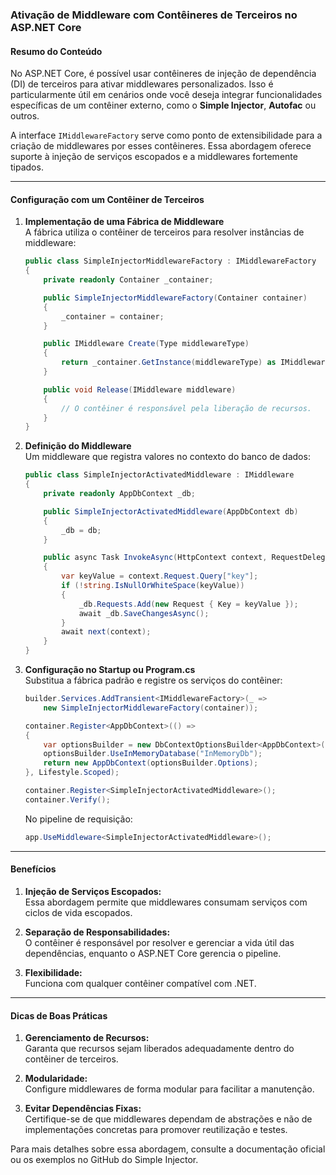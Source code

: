 ### Ativação de Middleware com Contêineres de Terceiros no ASP.NET Core

#### Resumo do Conteúdo

No ASP.NET Core, é possível usar contêineres de injeção de dependência (DI) de terceiros para ativar middlewares personalizados. Isso é particularmente útil em cenários onde você deseja integrar funcionalidades específicas de um contêiner externo, como o **Simple Injector**, **Autofac** ou outros.

A interface `IMiddlewareFactory` serve como ponto de extensibilidade para a criação de middlewares por esses contêineres. Essa abordagem oferece suporte à injeção de serviços escopados e a middlewares fortemente tipados.

---

#### Configuração com um Contêiner de Terceiros

1. **Implementação de uma Fábrica de Middleware**  
   A fábrica utiliza o contêiner de terceiros para resolver instâncias de middleware:
   ```csharp
   public class SimpleInjectorMiddlewareFactory : IMiddlewareFactory
   {
       private readonly Container _container;

       public SimpleInjectorMiddlewareFactory(Container container)
       {
           _container = container;
       }

       public IMiddleware Create(Type middlewareType)
       {
           return _container.GetInstance(middlewareType) as IMiddleware;
       }

       public void Release(IMiddleware middleware)
       {
           // O contêiner é responsável pela liberação de recursos.
       }
   }
   ```

2. **Definição do Middleware**  
   Um middleware que registra valores no contexto do banco de dados:
   ```csharp
   public class SimpleInjectorActivatedMiddleware : IMiddleware
   {
       private readonly AppDbContext _db;

       public SimpleInjectorActivatedMiddleware(AppDbContext db)
       {
           _db = db;
       }

       public async Task InvokeAsync(HttpContext context, RequestDelegate next)
       {
           var keyValue = context.Request.Query["key"];
           if (!string.IsNullOrWhiteSpace(keyValue))
           {
               _db.Requests.Add(new Request { Key = keyValue });
               await _db.SaveChangesAsync();
           }
           await next(context);
       }
   }
   ```

3. **Configuração no Startup ou Program.cs**  
   Substitua a fábrica padrão e registre os serviços do contêiner:
   ```csharp
   builder.Services.AddTransient<IMiddlewareFactory>(_ =>
       new SimpleInjectorMiddlewareFactory(container));

   container.Register<AppDbContext>(() =>
   {
       var optionsBuilder = new DbContextOptionsBuilder<AppDbContext>();
       optionsBuilder.UseInMemoryDatabase("InMemoryDb");
       return new AppDbContext(optionsBuilder.Options);
   }, Lifestyle.Scoped);

   container.Register<SimpleInjectorActivatedMiddleware>();
   container.Verify();
   ```

   No pipeline de requisição:
   ```csharp
   app.UseMiddleware<SimpleInjectorActivatedMiddleware>();
   ```

---

#### Benefícios

1. **Injeção de Serviços Escopados:**  
   Essa abordagem permite que middlewares consumam serviços com ciclos de vida escopados.
   
2. **Separação de Responsabilidades:**  
   O contêiner é responsável por resolver e gerenciar a vida útil das dependências, enquanto o ASP.NET Core gerencia o pipeline.

3. **Flexibilidade:**  
   Funciona com qualquer contêiner compatível com .NET.

---

#### Dicas de Boas Práticas

1. **Gerenciamento de Recursos:**  
   Garanta que recursos sejam liberados adequadamente dentro do contêiner de terceiros.

2. **Modularidade:**  
   Configure middlewares de forma modular para facilitar a manutenção.

3. **Evitar Dependências Fixas:**  
   Certifique-se de que middlewares dependam de abstrações e não de implementações concretas para promover reutilização e testes.

Para mais detalhes sobre essa abordagem, consulte a documentação oficial ou os exemplos no GitHub do Simple Injector.